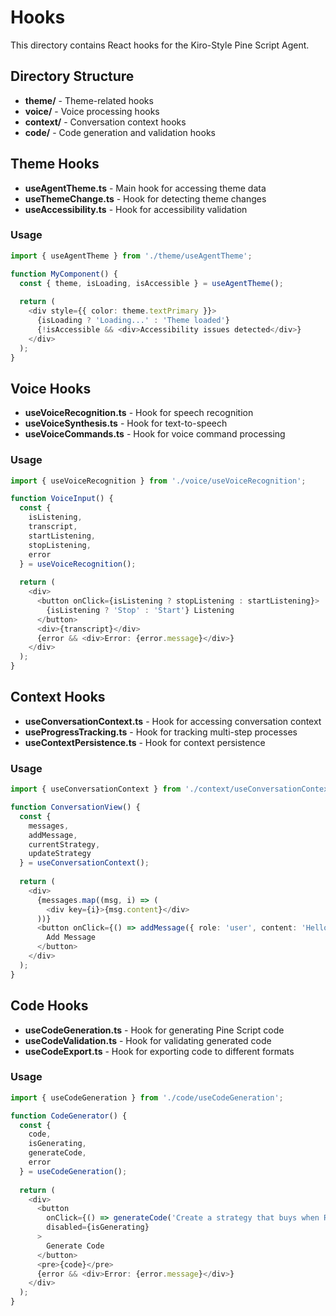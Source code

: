# Hooks

This directory contains React hooks for the Kiro-Style Pine Script Agent.

## Directory Structure

- **theme/** - Theme-related hooks
- **voice/** - Voice processing hooks
- **context/** - Conversation context hooks
- **code/** - Code generation and validation hooks

## Theme Hooks

- **useAgentTheme.ts** - Main hook for accessing theme data
- **useThemeChange.ts** - Hook for detecting theme changes
- **useAccessibility.ts** - Hook for accessibility validation

### Usage

```typescript
import { useAgentTheme } from './theme/useAgentTheme';

function MyComponent() {
  const { theme, isLoading, isAccessible } = useAgentTheme();
  
  return (
    <div style={{ color: theme.textPrimary }}>
      {isLoading ? 'Loading...' : 'Theme loaded'}
      {!isAccessible && <div>Accessibility issues detected</div>}
    </div>
  );
}
```

## Voice Hooks

- **useVoiceRecognition.ts** - Hook for speech recognition
- **useVoiceSynthesis.ts** - Hook for text-to-speech
- **useVoiceCommands.ts** - Hook for voice command processing

### Usage

```typescript
import { useVoiceRecognition } from './voice/useVoiceRecognition';

function VoiceInput() {
  const { 
    isListening, 
    transcript, 
    startListening, 
    stopListening, 
    error 
  } = useVoiceRecognition();
  
  return (
    <div>
      <button onClick={isListening ? stopListening : startListening}>
        {isListening ? 'Stop' : 'Start'} Listening
      </button>
      <div>{transcript}</div>
      {error && <div>Error: {error.message}</div>}
    </div>
  );
}
```

## Context Hooks

- **useConversationContext.ts** - Hook for accessing conversation context
- **useProgressTracking.ts** - Hook for tracking multi-step processes
- **useContextPersistence.ts** - Hook for context persistence

### Usage

```typescript
import { useConversationContext } from './context/useConversationContext';

function ConversationView() {
  const { 
    messages, 
    addMessage, 
    currentStrategy, 
    updateStrategy 
  } = useConversationContext();
  
  return (
    <div>
      {messages.map((msg, i) => (
        <div key={i}>{msg.content}</div>
      ))}
      <button onClick={() => addMessage({ role: 'user', content: 'Hello' })}>
        Add Message
      </button>
    </div>
  );
}
```

## Code Hooks

- **useCodeGeneration.ts** - Hook for generating Pine Script code
- **useCodeValidation.ts** - Hook for validating generated code
- **useCodeExport.ts** - Hook for exporting code to different formats

### Usage

```typescript
import { useCodeGeneration } from './code/useCodeGeneration';

function CodeGenerator() {
  const { 
    code, 
    isGenerating, 
    generateCode, 
    error 
  } = useCodeGeneration();
  
  return (
    <div>
      <button 
        onClick={() => generateCode('Create a strategy that buys when RSI is below 30')}
        disabled={isGenerating}
      >
        Generate Code
      </button>
      <pre>{code}</pre>
      {error && <div>Error: {error.message}</div>}
    </div>
  );
}
```